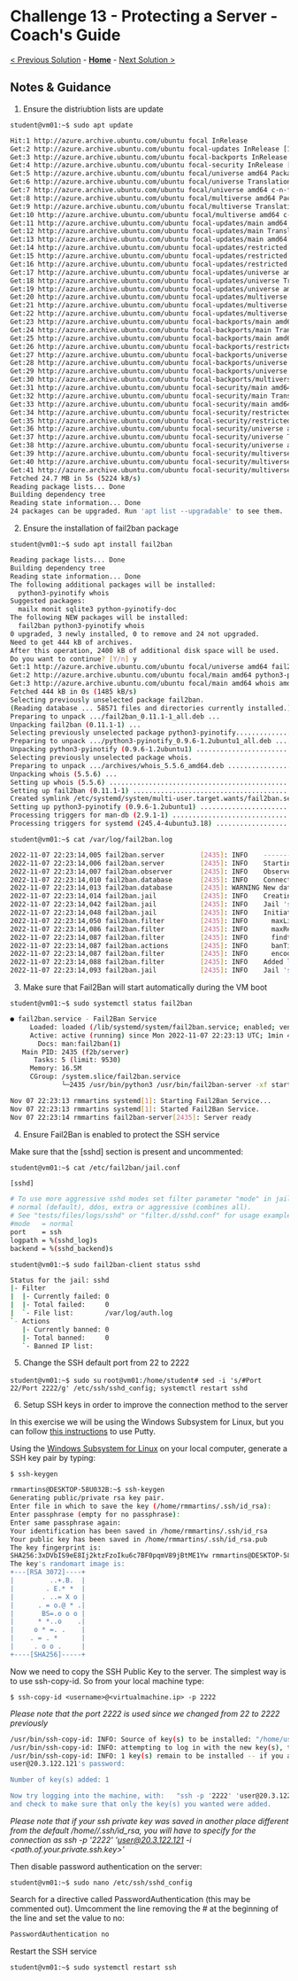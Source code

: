 # Challenge 13 - Protecting a Server - Coach's Guide 
[< Previous Solution](./Solution-11.md) - **[Home](../README.md)** - [Next Solution >](./Solution-14.md)

## Notes & Guidance
1. Ensure the distriubtion lists are update 

`student@vm01:~$ sudo apt update`

```bash
Hit:1 http://azure.archive.ubuntu.com/ubuntu focal InRelease
Get:2 http://azure.archive.ubuntu.com/ubuntu focal-updates InRelease [114 kB]
Get:3 http://azure.archive.ubuntu.com/ubuntu focal-backports InRelease [108 kB]
Get:4 http://azure.archive.ubuntu.com/ubuntu focal-security InRelease [114 kB]
Get:5 http://azure.archive.ubuntu.com/ubuntu focal/universe amd64 Packages [8628 kB]
Get:6 http://azure.archive.ubuntu.com/ubuntu focal/universe Translation-en [5124 kB]
Get:7 http://azure.archive.ubuntu.com/ubuntu focal/universe amd64 c-n-f Metadata [265 kB]
Get:8 http://azure.archive.ubuntu.com/ubuntu focal/multiverse amd64 Packages [144 kB]
Get:9 http://azure.archive.ubuntu.com/ubuntu focal/multiverse Translation-en [104 kB]
Get:10 http://azure.archive.ubuntu.com/ubuntu focal/multiverse amd64 c-n-f Metadata [9136 B]
Get:11 http://azure.archive.ubuntu.com/ubuntu focal-updates/main amd64 Packages [2197 kB]
Get:12 http://azure.archive.ubuntu.com/ubuntu focal-updates/main Translation-en [385 kB]
Get:13 http://azure.archive.ubuntu.com/ubuntu focal-updates/main amd64 c-n-f Metadata [16.0 kB]
Get:14 http://azure.archive.ubuntu.com/ubuntu focal-updates/restricted amd64 Packages [1381 kB]
Get:15 http://azure.archive.ubuntu.com/ubuntu focal-updates/restricted Translation-en [196 kB]
Get:16 http://azure.archive.ubuntu.com/ubuntu focal-updates/restricted amd64 c-n-f Metadata [600 B]
Get:17 http://azure.archive.ubuntu.com/ubuntu focal-updates/universe amd64 Packages [973 kB]
Get:18 http://azure.archive.ubuntu.com/ubuntu focal-updates/universe Translation-en [222 kB]
Get:19 http://azure.archive.ubuntu.com/ubuntu focal-updates/universe amd64 c-n-f Metadata [21.8 kB]
Get:20 http://azure.archive.ubuntu.com/ubuntu focal-updates/multiverse amd64 Packages [29.9 kB]
Get:21 http://azure.archive.ubuntu.com/ubuntu focal-updates/multiverse Translation-en [7940 B]
Get:22 http://azure.archive.ubuntu.com/ubuntu focal-updates/multiverse amd64 c-n-f Metadata [664 B]
Get:23 http://azure.archive.ubuntu.com/ubuntu focal-backports/main amd64 Packages [45.7 kB]
Get:24 http://azure.archive.ubuntu.com/ubuntu focal-backports/main Translation-en [16.3 kB]
Get:25 http://azure.archive.ubuntu.com/ubuntu focal-backports/main amd64 c-n-f Metadata [1420 B]
Get:26 http://azure.archive.ubuntu.com/ubuntu focal-backports/restricted amd64 c-n-f Metadata [116 B]
Get:27 http://azure.archive.ubuntu.com/ubuntu focal-backports/universe amd64 Packages [24.0 kB]
Get:28 http://azure.archive.ubuntu.com/ubuntu focal-backports/universe Translation-en [16.0 kB]
Get:29 http://azure.archive.ubuntu.com/ubuntu focal-backports/universe amd64 c-n-f Metadata [864 B]
Get:30 http://azure.archive.ubuntu.com/ubuntu focal-backports/multiverse amd64 c-n-f Metadata [116 B]
Get:31 http://azure.archive.ubuntu.com/ubuntu focal-security/main amd64 Packages [1822 kB]
Get:32 http://azure.archive.ubuntu.com/ubuntu focal-security/main Translation-en [301 kB]
Get:33 http://azure.archive.ubuntu.com/ubuntu focal-security/main amd64 c-n-f Metadata [11.2 kB]
Get:34 http://azure.archive.ubuntu.com/ubuntu focal-security/restricted amd64 Packages [1289 kB]
Get:35 http://azure.archive.ubuntu.com/ubuntu focal-security/restricted Translation-en [183 kB]
Get:36 http://azure.archive.ubuntu.com/ubuntu focal-security/universe amd64 Packages [743 kB]
Get:37 http://azure.archive.ubuntu.com/ubuntu focal-security/universe Translation-en [137 kB]
Get:38 http://azure.archive.ubuntu.com/ubuntu focal-security/universe amd64 c-n-f Metadata [15.3 kB]
Get:39 http://azure.archive.ubuntu.com/ubuntu focal-security/multiverse amd64 Packages [22.2 kB]
Get:40 http://azure.archive.ubuntu.com/ubuntu focal-security/multiverse Translation-en [5376 B]
Get:41 http://azure.archive.ubuntu.com/ubuntu focal-security/multiverse amd64 c-n-f Metadata [508 B]
Fetched 24.7 MB in 5s (5224 kB/s)
Reading package lists... Done
Building dependency tree
Reading state information... Done
24 packages can be upgraded. Run 'apt list --upgradable' to see them.
```

2. Ensure the installation of fail2ban package

`student@vm01:~$ sudo apt install fail2ban`

```bash
Reading package lists... Done
Building dependency tree
Reading state information... Done
The following additional packages will be installed:
  python3-pyinotify whois
Suggested packages:
  mailx monit sqlite3 python-pyinotify-doc
The following NEW packages will be installed:
  fail2ban python3-pyinotify whois
0 upgraded, 3 newly installed, 0 to remove and 24 not upgraded.
Need to get 444 kB of archives.
After this operation, 2400 kB of additional disk space will be used.
Do you want to continue? [Y/n] y
Get:1 http://azure.archive.ubuntu.com/ubuntu focal/universe amd64 fail2ban all 0.11.1-1 [375 kB]
Get:2 http://azure.archive.ubuntu.com/ubuntu focal/main amd64 python3-pyinotify all 0.9.6-1.2ubuntu1 [24.8 kB]
Get:3 http://azure.archive.ubuntu.com/ubuntu focal/main amd64 whois amd64 5.5.6 [44.7 kB]
Fetched 444 kB in 0s (1485 kB/s)
Selecting previously unselected package fail2ban.
(Reading database ... 58571 files and directories currently installed.)
Preparing to unpack .../fail2ban_0.11.1-1_all.deb ...
Unpacking fail2ban (0.11.1-1) ...
Selecting previously unselected package python3-pyinotify...........................................................]
Preparing to unpack .../python3-pyinotify_0.9.6-1.2ubuntu1_all.deb .................................................]
Unpacking python3-pyinotify (0.9.6-1.2ubuntu1) .....................................................................]
Selecting previously unselected package whois.
Preparing to unpack .../archives/whois_5.5.6_amd64.deb .............................................................]
Unpacking whois (5.5.6) ...
Setting up whois (5.5.6) ...........................................................................................]
Setting up fail2ban (0.11.1-1) .....................................................................................]
Created symlink /etc/systemd/system/multi-user.target.wants/fail2ban.service → /lib/systemd/system/fail2ban.service.
Setting up python3-pyinotify (0.9.6-1.2ubuntu1) ....................................................................]
Processing triggers for man-db (2.9.1-1) ...........................................................................]
Processing triggers for systemd (245.4-4ubuntu3.18) ................................................................]
```

`student@vm01:~$ cat /var/log/fail2ban.log`

```bash
2022-11-07 22:23:14,005 fail2ban.server         [2435]: INFO    --------------------------------------------------
2022-11-07 22:23:14,006 fail2ban.server         [2435]: INFO    Starting Fail2ban v0.11.1
2022-11-07 22:23:14,007 fail2ban.observer       [2435]: INFO    Observer start...
2022-11-07 22:23:14,010 fail2ban.database       [2435]: INFO    Connected to fail2ban persistent database '/var/lib/fail2ban/fail2ban.sqlite3'
2022-11-07 22:23:14,013 fail2ban.database       [2435]: WARNING New database created. Version '4'
2022-11-07 22:23:14,014 fail2ban.jail           [2435]: INFO    Creating new jail 'sshd'
2022-11-07 22:23:14,042 fail2ban.jail           [2435]: INFO    Jail 'sshd' uses pyinotify {}
2022-11-07 22:23:14,048 fail2ban.jail           [2435]: INFO    Initiated 'pyinotify' backend
2022-11-07 22:23:14,050 fail2ban.filter         [2435]: INFO      maxLines: 1
2022-11-07 22:23:14,086 fail2ban.filter         [2435]: INFO      maxRetry: 5
2022-11-07 22:23:14,087 fail2ban.filter         [2435]: INFO      findtime: 600
2022-11-07 22:23:14,087 fail2ban.actions        [2435]: INFO      banTime: 600
2022-11-07 22:23:14,087 fail2ban.filter         [2435]: INFO      encoding: UTF-8
2022-11-07 22:23:14,088 fail2ban.filter         [2435]: INFO    Added logfile: '/var/log/auth.log' (pos = 0, hash = aa3acac0baef2549bdff739fd0d460e8ef00fba0)
2022-11-07 22:23:14,093 fail2ban.jail           [2435]: INFO    Jail 'sshd' started
```

3. Make sure that Fail2Ban will start automatically during the VM boot

`student@vm01:~$ sudo systemctl status fail2ban`

```bash
● fail2ban.service - Fail2Ban Service
     Loaded: loaded (/lib/systemd/system/fail2ban.service; enabled; vendor preset: enabled)
     Active: active (running) since Mon 2022-11-07 22:23:13 UTC; 1min 47s ago
       Docs: man:fail2ban(1)
   Main PID: 2435 (f2b/server)
      Tasks: 5 (limit: 9530)
     Memory: 16.5M
     CGroup: /system.slice/fail2ban.service
             └─2435 /usr/bin/python3 /usr/bin/fail2ban-server -xf start

Nov 07 22:23:13 rmmartins systemd[1]: Starting Fail2Ban Service...
Nov 07 22:23:13 rmmartins systemd[1]: Started Fail2Ban Service.
Nov 07 22:23:14 rmmartins fail2ban-server[2435]: Server ready
```

4. Ensure Fail2Ban is enabled to protect the SSH service

Make sure that the [sshd] section is present and uncommented:

`student@vm01:~$ cat /etc/fail2ban/jail.conf`

```bash
[sshd]

# To use more aggressive sshd modes set filter parameter "mode" in jail.local:
# normal (default), ddos, extra or aggressive (combines all).
# See "tests/files/logs/sshd" or "filter.d/sshd.conf" for usage example and details.
#mode   = normal
port    = ssh
logpath = %(sshd_log)s
backend = %(sshd_backend)s
```

`student@vm01:~$ sudo fail2ban-client status sshd`

```bash
Status for the jail: sshd
|- Filter
|  |- Currently failed: 0
|  |- Total failed:     0
|  `- File list:        /var/log/auth.log
`- Actions
   |- Currently banned: 0
   |- Total banned:     0
   `- Banned IP list:
```

5. Change the SSH default port from 22 to 2222

`student@vm01:~$ sudo su`
`root@vm01:/home/student# sed -i 's/#Port 22/Port 2222/g' /etc/ssh/sshd_config; systemctl restart sshd`

6. Setup SSH keys in order to improve the connection method to the server

In this exercise we will be using the Windows Subsystem for Linux, but you can follow [this instructions](https://www.ssh.com/academy/ssh/putty/windows/puttygen) to use Putty. 

Using the [Windows Subsystem for Linux](https://learn.microsoft.com/en-us/windows/wsl/install) on your local computer, generate a SSH key pair by typing:

`$ ssh-keygen`

```bash
rmmartins@DESKTOP-58U032B:~$ ssh-keygen
Generating public/private rsa key pair.
Enter file in which to save the key (/home/rmmartins/.ssh/id_rsa):
Enter passphrase (empty for no passphrase):
Enter same passphrase again:
Your identification has been saved in /home/rmmartins/.ssh/id_rsa
Your public key has been saved in /home/rmmartins/.ssh/id_rsa.pub
The key fingerprint is:
SHA256:3xDVbIS9eE8Ij2ktzFzoIku6c7BF0pqmV89jBtME1Yw rmmartins@DESKTOP-58U032B
The key's randomart image is:
+---[RSA 3072]----+
|         ..+.B.  |
|        . E.* *  |
|       . ..= X o |
|      . = o.@ * .|
|       BS=.o o o |
|      * *..o    .|
|     o * =. .    |
|    . = . *      |
|     . o o .     |
+----[SHA256]-----+
```

Now we need to copy the SSH Public Key to the server. The simplest way is to use ssh-copy-id. So from your local machine type:

`$ ssh-copy-id <username>@<virtualmachine.ip> -p 2222`

_Please note that the port 2222 is used since we changed from 22 to 2222 previously_

```bash
/usr/bin/ssh-copy-id: INFO: Source of key(s) to be installed: "/home/user/.ssh/id_rsa.pub"
/usr/bin/ssh-copy-id: INFO: attempting to log in with the new key(s), to filter out any that are already installed
/usr/bin/ssh-copy-id: INFO: 1 key(s) remain to be installed -- if you are prompted now it is to install the new keys
user@20.3.122.121's password:

Number of key(s) added: 1

Now try logging into the machine, with:   "ssh -p '2222' 'user@20.3.122.121'"
and check to make sure that only the key(s) you wanted were added.
```

_Please note that if your ssh private key was saved in another place different from the default /home/<user>/.ssh/id_rsa, you will have to specify for the connection as ssh -p '2222' 'user@20.3.122.121 -i <path.of.your.private.ssh.key>'_

Then disable password authentication on the server:

`student@vm01:~$ sudo nano /etc/ssh/sshd_config`

Search for a directive called PasswordAuthentication (this may be commented out). Umcomment the line removing the # at the beginning of the line and set the value to no:

```bash
PasswordAuthentication no
```
Restart the SSH service

`student@vm01:~$ sudo systemctl restart ssh`
